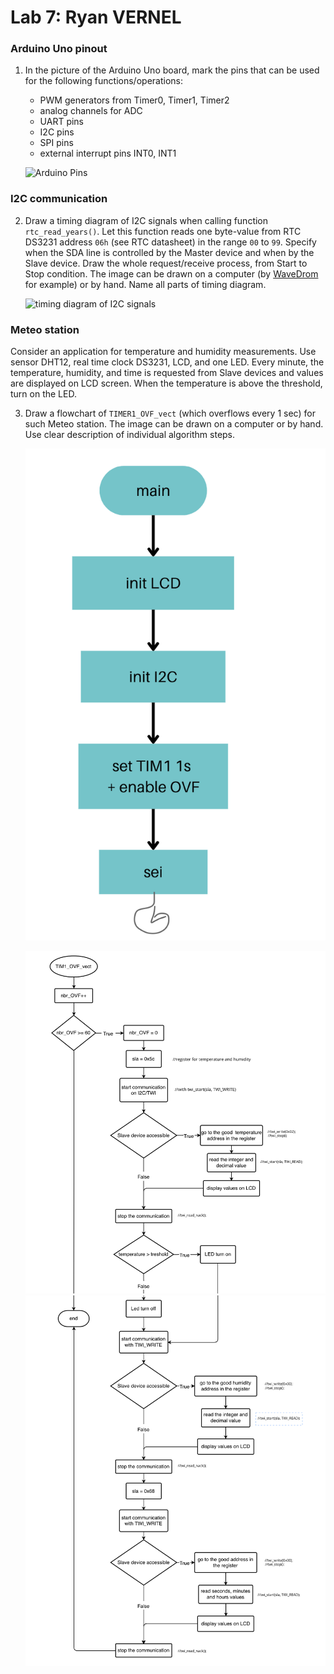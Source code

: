 # Lab 7: Ryan VERNEL

### Arduino Uno pinout

1. In the picture of the Arduino Uno board, mark the pins that can be used for the following functions/operations:
   * PWM generators from Timer0, Timer1, Timer2
   * analog channels for ADC
   * UART pins
   * I2C pins
   * SPI pins
   * external interrupt pins INT0, INT1

   ![Arduino Pins]()

### I2C communication

2. Draw a timing diagram of I2C signals when calling function `rtc_read_years()`. Let this function reads one byte-value from RTC DS3231 address `06h` (see RTC datasheet) in the range `00` to `99`. Specify when the SDA line is controlled by the Master device and when by the Slave device. Draw the whole request/receive process, from Start to Stop condition. The image can be drawn on a computer (by [WaveDrom](https://wavedrom.com/) for example) or by hand. Name all parts of timing diagram.

   ![timing diagram of I2C signals]()

### Meteo station

Consider an application for temperature and humidity measurements. Use sensor DHT12, real time clock DS3231, LCD, and one LED. Every minute, the temperature, humidity, and time is requested from Slave devices and values are displayed on LCD screen. When the temperature is above the threshold, turn on the LED.

3. Draw a flowchart of `TIMER1_OVF_vect` (which overflows every 1&nbsp;sec) for such Meteo station. The image can be drawn on a computer or by hand. Use clear description of individual algorithm steps.

   ![flowchart of temperature and humidity measurements](https://raw.githubusercontent.com/Rayou01/digitals-electronics-2/main/PlatformIO/Projects/LAB7-I2C/test/flowchart%20of%20temperature%20and%20humidity%20measurements-part1.png)

   ![flowchart of temperature and humidity measurements](https://raw.githubusercontent.com/Rayou01/digitals-electronics-2/main/PlatformIO/Projects/LAB7-I2C/test/flowchart%20part%201.png)
   ![flowchart of temperature and humidity measurements](https://raw.githubusercontent.com/Rayou01/digitals-electronics-2/main/PlatformIO/Projects/LAB7-I2C/test/flowchart%20part2.png)
